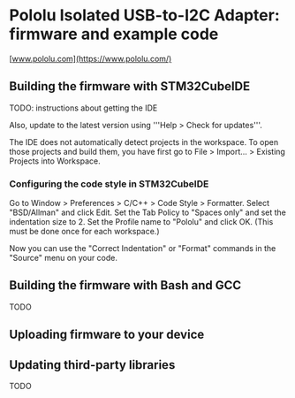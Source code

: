 # Pololu Isolated USB-to-I2C Adapter: firmware and example code

[www.pololu.com](https://www.pololu.com/)

## Building the firmware with STM32CubeIDE

TODO: instructions about getting the IDE

Also, update to the latest version using '''Help > Check for updates'''.

The IDE does not automatically detect projects in the workspace.  To open those
projects and build them, you have first go to File > Import... >
Existing Projects into Workspace.

### Configuring the code style in STM32CubeIDE

Go to Window > Preferences > C/C++ > Code Style > Formatter.  Select
"BSD/Allman" and click Edit.  Set the Tab Policy to "Spaces only" and set the
indentation size to 2.  Set the Profile name to "Pololu" and click OK.
(This must be done once for each workspace.)

Now you can use the "Correct Indentation" or "Format" commands in the "Source"
menu on your code.

## Building the firmware with Bash and GCC

TODO

## Uploading firmware to your device


## Updating third-party libraries

TODO


